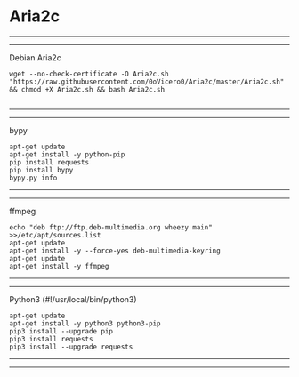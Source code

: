 # Aria2c
----------------------------------------------------------------------------
----------------------------------------------------------------------------
Debian Aria2c
```
wget --no-check-certificate -O Aria2c.sh "https://raw.githubusercontent.com/0oVicero0/Aria2c/master/Aria2c.sh" && chmod +X Aria2c.sh && bash Aria2c.sh
    
```
----------------------------------------------------------------------------
----------------------------------------------------------------------------
bypy
```
apt-get update
apt-get install -y python-pip
pip install requests
pip install bypy
bypy.py info

```
----------------------------------------------------------------------------
----------------------------------------------------------------------------
ffmpeg
```
echo "deb ftp://ftp.deb-multimedia.org wheezy main" >>/etc/apt/sources.list
apt-get update
apt-get install -y --force-yes deb-multimedia-keyring
apt-get update
apt-get install -y ffmpeg

```
----------------------------------------------------------------------------
----------------------------------------------------------------------------
Python3 (#!/usr/local/bin/python3)
```
apt-get update
apt-get install -y python3 python3-pip
pip3 install --upgrade pip
pip3 install requests
pip3 install --upgrade requests

```
----------------------------------------------------------------------------
----------------------------------------------------------------------------
